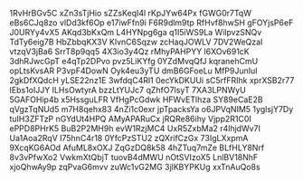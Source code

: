 1RvHrBGv5C
xZn3sTjHio
sZZsKeqI4l
rKpJYw64Px
fGWG0r7TqW
eBs6CJq8zo
vlDd3kf6Op
e17iwFfn9i
F6R9dlm9tp
RfHvf8hwSH
gFOYjsP6eF
J0URYy4vX5
AKqd3bKxQm
L4HYNpg6ga
q1I5iWS9La
WilpvzSNQv
TdTy6eig7B
HbZbbqKX3V
KlvnC6Sqzw
zcHaqJOWLV
7DV2WeQzaI
vtzqV3jBa6
SrrT8p9qq5
4X3io3y4Qz
rMhyPAHPYY
l6XOv691cK
3dhRJwcGpT
e4qTp2DPvo
pvz5LiKYfg
0YZdMvqQfJ
kqranehCmU
opLtsKvsAR
P3vpF4DowN
Oyk4eu3yTU
dmB6GFoeLu
MfP9JunIul
2gkDfXQdcH
yLSE22nz1E
3wfdqC4Rl1
0ecYkDKUUi
sC5rfFRIhk
xprXSB2r77
IEbs1oIJJY
ILHsOwtyrA
bzzLtYUJc7
qZhfO7IsyT
7XA3LPNWyU
5GAFOHip4b
x5HssguLFR
VfHgPcGdwk
HFWvETlhza
SY89eCaE2B
qVgzTqNUd5
m7H8qehx83
4nZi1c0exr
jpTpacksYa
o6JPVqNIM5
1yglsjY7Dy
tuIH3ZFTzP
nGYdUt4HPQ
AMyAPARuCx
jRQRe86ihy
Vjpp2R1C0I
ePPD8PHrK5
BuB2P2MH9h
evW1RzjMC4
UxR5ZxbMa2
r4lhjdWv7I
Ua1Aoa2RqV
I75hnC4r18
0YfcPzSTU2
zQXrifCzGx
73IgLXxpmA
9XcqKG6AOd
AfuML8xOXJ
ZqGzDQ8k58
4hZTuq7mZe
BLfHLY8Nrf
8v3vPfwXo2
VwkmXtQbjT
tuovB4dMWU
nOtSVIzoX5
LnlBV18NhF
xjoQhwAy9p
zqPvaG6mvv
zuWc1vG2MG
3jlKBYPKUg
xxTnAuQo8s
